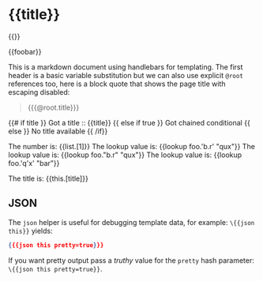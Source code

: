 # {{title}}

\{{}}

{{foobar}}

This is a markdown document using handlebars for templating. The first header is a basic variable substitution but we can also use explicit `@root` references too, here is a block quote that shows the page title with escaping disabled:

> {{{@root.title}}}

{{# if title }}
Got a title :: {{title}}
{{ else if true }}
Got chained conditional 
{{ else }}
No title available
{{ /if}}

The number is: {{list.[1]}}
The lookup value is: {{lookup foo.'b.r' "qux"}}
The lookup value is: {{lookup foo."b.r" "qux"}}
The lookup value is: {{lookup foo.'q\'x' "bar"}}

The title is: {{this.[title]}}

## JSON

The `json` helper is useful for debugging template data, for example: `\{{json this}}` yields:

```json
{{{json this pretty=true}}}
```

If you want pretty output pass a *truthy* value for the `pretty` hash parameter: `\{{json this pretty=true}}`.
